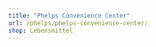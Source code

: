 ```yaml
---
title: "Phelps Convenience Center"
url: /phelps/phelps-convenience-center/
shop: Lebensmittel
---
```

